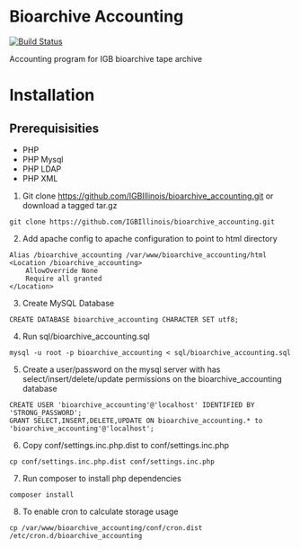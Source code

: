 # Bioarchive Accounting
[![Build Status](https://github.com/IGBIllinois/bioarchive_accounting/actions/workflows/main.yml/badge.svg)](https://github.com/IGBIllinois/bioarchive_accounting/actions/workflows/main.yml)

Accounting program for IGB bioarchive tape archive

# Installation

## Prerequisisities
- PHP
- PHP Mysql
- PHP LDAP
- PHP XML

1. Git clone https://github.com/IGBIllinois/bioarchive_accounting.git or download a tagged tar.gz
```
git clone https://github.com/IGBIllinois/bioarchive_accounting.git
```
2. Add apache config to apache configuration to point to html directory
```
Alias /bioarchive_accounting /var/www/bioarchive_accounting/html
<Location /bioarchive_accounting>
	AllowOverride None
	Require all granted
</Location>
```

3.  Create MySQL Database
```
CREATE DATABASE bioarchive_accounting CHARACTER SET utf8;
```
4. Run sql/bioarchive_accounting.sql
```
mysql -u root -p bioarchive_accounting < sql/bioarchive_accounting.sql
```

5. Create a user/password on the mysql server with has select/insert/delete/update permissions on the bioarchive_accounting database
```
CREATE USER 'bioarchive_accounting'@'localhost' IDENTIFIED BY 'STRONG_PASSWORD';
GRANT SELECT,INSERT,DELETE,UPDATE ON bioarchive_accounting.* to 'bioarchive_accounting'@'localhost';
```
6.  Copy conf/settings.inc.php.dist to conf/settings.inc.php
```
cp conf/settings.inc.php.dist conf/settings.inc.php
```
7. Run composer to install php dependencies
```
composer install
```
8.  To enable cron to calculate storage usage
```
cp /var/www/bioarchive_accounting/conf/cron.dist /etc/cron.d/bioarchive_accounting
```


